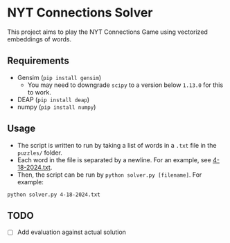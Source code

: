 # NYT Connections Solver
This project aims to play the NYT Connections Game using vectorized embeddings of words.

## Requirements
- Gensim (`pip install gensim`)
    - You may need to downgrade `scipy` to a version below `1.13.0` for this to work.
- DEAP (`pip install deap`)
- numpy (`pip install numpy`)

## Usage
- The script is written to run by taking a list of words in a `.txt` file in the `puzzles/` folder.
- Each word in the file is separated by a newline. For an example, see [4-18-2024.txt](puzzles/4-18-2024.txt).
- Then, the script can be run by `python solver.py [filename]`. For example:
```
python solver.py 4-18-2024.txt
```

## TODO
- [ ] Add evaluation against actual solution